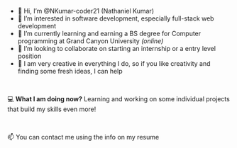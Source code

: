 - 👋 Hi, I’m @NKumar-coder21 (Nathaniel Kumar)
- 👀 I’m interested in software development, especially full-stack web development
- 🌱 I’m currently learning and earning a BS degree for Computer programming at Grand Canyon University *(online)*
- 💞️ I’m looking to collaborate on starting an internship or a entry level position
- 🎨 I am very creative in everything I do, so if you like creativity and finding some fresh ideas, I can help

<br />

💻 **What I am doing now?** Learning and working on some individual projects that build my skills even more!

<br />

📫 You can contact me using the info on my resume

<!---
NKumar-coder21/NKumar-coder21 is a ✨ special ✨ repository because its `README.md` (this file) appears on your GitHub profile.
You can click the Preview link to take a look at your changes.
--->
